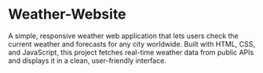 # Weather-Website
A simple, responsive weather web application that lets users check the current weather and forecasts for any city worldwide. Built with HTML, CSS, and JavaScript, this project fetches real-time weather data from public APIs and displays it in a clean, user-friendly interface.
